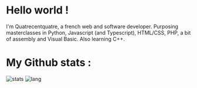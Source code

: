 # Hello world !

I'm Quatrecentquatre, a french web and software developer. Purposing masterclasses in Python, Javascript (and Typescript), HTML/CSS, PHP, a bit of assembly and Visual Basic. Also learning C++.

# My Github stats :
![stats](https://github-readme-stats.vercel.app/api?username=quatrecentquatre-404&show_icons=true&theme=dark&line_height=20)
![lang](https://github-readme-stats.vercel.app/api/top-langs/?username=quatrecentquatre-404&theme=dark&layout=compact)
